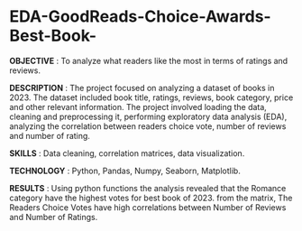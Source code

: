 # EDA-GoodReads-Choice-Awards-Best-Book-

**OBJECTIVE** : To analyze what readers like the most in terms of ratings and reviews.

**DESCRIPTION** : The project focused on analyzing a dataset of books in 2023. The dataset included book title, ratings, reviews, book category, price and other relevant information. The project involved loading the data, cleaning and preprocessing it, performing exploratory data analysis (EDA), analyzing the correlation between readers choice vote, number of reviews and number of rating.

**SKILLS** : Data cleaning, correlation matrices, data visualization.

**TECHNOLOGY** : Python, Pandas, Numpy, Seaborn, Matplotlib.

**RESULTS** : Using python functions the analysis revealed that the Romance category have the highest votes for best book of 2023. from the matrix, The Readers Choice Votes have high correlations between Number of Reviews and Number of Ratings.
